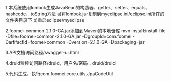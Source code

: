 1.本系统使用lombok生成JavaBean的构造器、getter、setter、equals、hashcode、toString方法
a)将lombok.jar复制到myeclipse.ini/eclipse.ini所在的文件夹目录下
b)重启eclipse/myeclipse

2.foomei-common-2.1.0-GA.jar添加到Maven的本地仓库
mvn install:install-file -Dfile=foomei-common-2.1.0-GA.jar -DgroupId=com.foomei -DartifactId=foomei-common -Dversion=2.1.0-GA -Dpackaging=jar

3.API文档访问路径/swagger-ui.html

4.druid监控访问路径/druid，用户名/密码：druid/druid

5.代码生成，执行com.foomei.core.utils.JpaCodeUtil
